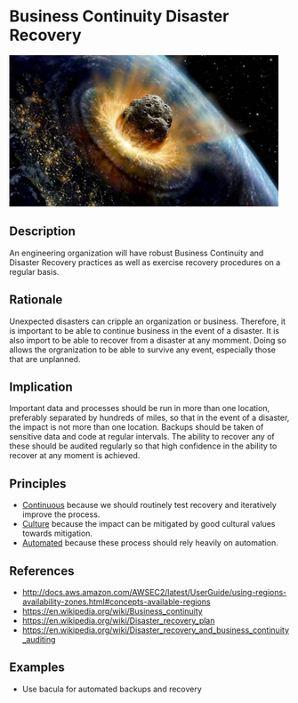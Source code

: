 # Business Continuity Disaster Recovery
![business-continuity-disaster-recovery](../../images/business-continuity-disaster-recovery.jpg)
## Description
An engineering organization will have robust Business Continuity and Disaster Recovery practices as well as exercise recovery procedures on a regular basis.
## Rationale
Unexpected disasters can cripple an organization or business. Therefore, it is important to be able to continue business in the event of a disaster. It is also import to be able to recover from a disaster at any momment. Doing so allows the orgranization to be able to survive any event, especially those that are unplanned.
## Implication
Important data and processes should be run in more than one location, preferably separated by hundreds of miles, so that in the event of a disaster, the impact is not more than one location. Backups should be taken of sensitive data and code at regular intervals. The ability to recover any of these should be audited regularly so that high confidence in the ability to recover at any moment is achieved.
## Principles
* [Continuous](../design-principles/continuous.md) because we should routinely test recovery and iteratively improve the process.
* [Culture](../design-principles/culture.md) because the impact can be mitigated by good cultural values towards mitigation.
* [Automated](../design-principles/automated.md) because these process should rely heavily on automation.
## References
* http://docs.aws.amazon.com/AWSEC2/latest/UserGuide/using-regions-availability-zones.html#concepts-available-regions
* https://en.wikipedia.org/wiki/Business_continuity
* https://en.wikipedia.org/wiki/Disaster_recovery_plan
* https://en.wikipedia.org/wiki/Disaster_recovery_and_business_continuity_auditing
## Examples
* Use bacula for automated backups and recovery
